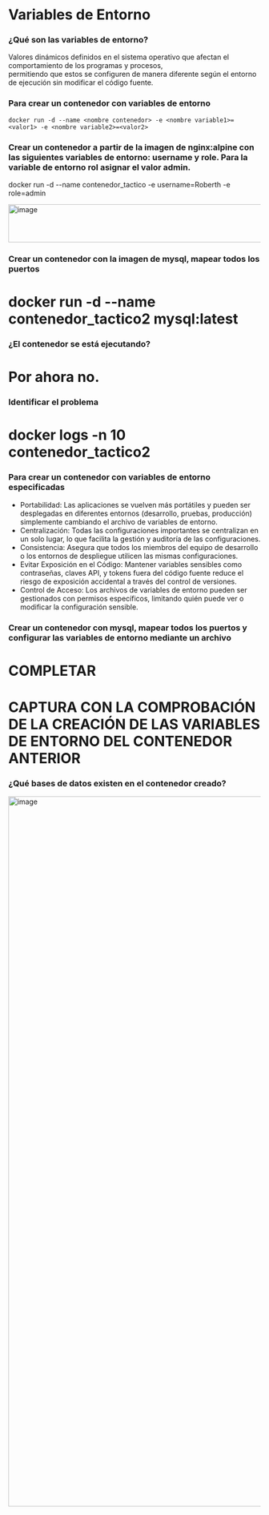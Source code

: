 # Variables de Entorno
### ¿Qué son las variables de entorno?
Valores dinámicos definidos en el sistema operativo que afectan el comportamiento de los programas y procesos, <br>
permitiendo que estos se configuren de manera diferente según el entorno de ejecución sin modificar el código fuente.

### Para crear un contenedor con variables de entorno

```
docker run -d --name <nombre contenedor> -e <nombre variable1>=<valor1> -e <nombre variable2>=<valor2>
```

### Crear un contenedor a partir de la imagen de nginx:alpine con las siguientes variables de entorno: username y role. Para la variable de entorno rol asignar el valor admin.

docker run -d --name contenedor_tactico -e username=Roberth -e role=admin

<img width="1186" height="76" alt="image" src="https://github.com/user-attachments/assets/ca283a70-9005-42fe-8de6-98b0000eaf5b" />

### Crear un contenedor con la imagen de mysql, mapear todos los puertos
# docker run -d --name contenedor_tactico2 mysql:latest

### ¿El contenedor se está ejecutando?
# Por ahora no.

### Identificar el problema
# docker logs -n 10 contenedor_tactico2

### Para crear un contenedor con variables de entorno especificadas
- Portabilidad: Las aplicaciones se vuelven más portátiles y pueden ser desplegadas en diferentes entornos (desarrollo, pruebas, producción) simplemente cambiando el archivo de variables de entorno.
- Centralización: Todas las configuraciones importantes se centralizan en un solo lugar, lo que facilita la gestión y auditoría de las configuraciones.
- Consistencia: Asegura que todos los miembros del equipo de desarrollo o los entornos de despliegue utilicen las mismas configuraciones.
- Evitar Exposición en el Código: Mantener variables sensibles como contraseñas, claves API, y tokens fuera del código fuente reduce el riesgo de exposición accidental a través del control de versiones.
- Control de Acceso: Los archivos de variables de entorno pueden ser gestionados con permisos específicos, limitando quién puede ver o modificar la configuración sensible.

### Crear un contenedor con mysql, mapear todos los puertos y configurar las variables de entorno mediante un archivo
# COMPLETAR

# CAPTURA CON LA COMPROBACIÓN DE LA CREACIÓN DE LAS VARIABLES DE ENTORNO DEL CONTENEDOR ANTERIOR 

### ¿Qué bases de datos existen en el contenedor creado?
<img width="1321" height="1419" alt="image" src="https://github.com/user-attachments/assets/36a7df7d-38df-41f6-ac40-f57b2cfe53df" />

